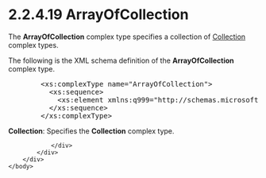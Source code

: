<html dir="LTR" xmlns:mshelp="http://msdn.microsoft.com/mshelp" xmlns:ddue="http://ddue.schemas.microsoft.com/authoring/2003/5" xmlns:xlink="http://www.w3.org/1999/xlink" xmlns:tool="http://www.microsoft.com/tooltip">
    <head>
        <meta http-equiv="Content-Type" content="text/html; CHARSET=utf-8"></meta>
        <meta name="save" content="history"></meta>
        <title>2.2.4.19 ArrayOfCollection</title>
        <xml>
            <mshelp:toctitle title="2.2.4.19 ArrayOfCollection"></mshelp:toctitle>
            <mshelp:rltitle title="[MS-SSMDSWS-15]: ArrayOfCollection"></mshelp:rltitle>
            <mshelp:keyword index="A" term="2fced154-4ef4-4e9e-acfa-b02225db4ae4"></mshelp:keyword>
            <mshelp:attr name="DCSext.ContentType" value="open specification"></mshelp:attr>
            <mshelp:attr name="AssetID" value="2fced154-4ef4-4e9e-acfa-b02225db4ae4"></mshelp:attr>
            <mshelp:attr name="TopicType" value="kbRef"></mshelp:attr>
            <mshelp:attr name="DCSext.Title" value="[MS-SSMDSWS-15]: ArrayOfCollection" />
        </xml>
    </head>
    <body>
        <div id="header">
            <h1 class="heading">2.2.4.19 ArrayOfCollection</h1>
        </div>
        <div id="mainSection">
            <div id="mainBody">
                <div id="allHistory" class="saveHistory"></div>
                <div id="sectionSection0" class="section" name="collapseableSection">
                    

<p>The <b>ArrayOfCollection</b> complex type specifies a
collection of <a href="f1e9258d-12a4-4421-93ca-a3aa86921272.md">Collection</a>
complex types.</p>

<p>The following is the XML schema definition of the <b>ArrayOfCollection</b>
complex type.</p>

<dl>
<dd>
<div><pre>   &lt;xs:complexType name=&quot;ArrayOfCollection&quot;&gt;
     &lt;xs:sequence&gt;
       &lt;xs:element xmlns:q999=&quot;http://schemas.microsoft.com/sqlserver/masterdataservices/2009/09&quot; minOccurs=&quot;0&quot; maxOccurs=&quot;unbounded&quot; name=&quot;Collection&quot; nillable=&quot;true&quot; type=&quot;q999:Collection&quot; xmlns:xs=&quot;http://www.w3.org/2001/XMLSchema&quot; /&gt;
     &lt;/xs:sequence&gt;
   &lt;/xs:complexType&gt;
</pre></div>
</dd></dl>

<p><b>Collection</b>: Specifies the <b>Collection</b>
complex type. </p>


                </div>
            </div>
        </div>
    </body>
</html>